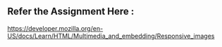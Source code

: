 ## Refer the Assignment Here :

https://developer.mozilla.org/en-US/docs/Learn/HTML/Multimedia_and_embedding/Responsive_images